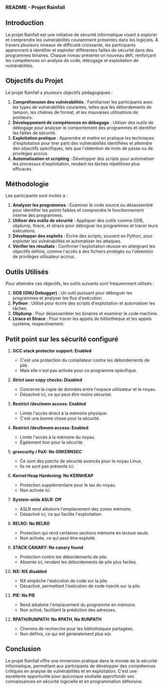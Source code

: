 ### README - Projet Rainfall

## Introduction

Le projet Rainfall est une initiative de sécurité informatique visant à explorer et comprendre les vulnérabilités couramment présentes dans les logiciels. À travers plusieurs niveaux de difficulté croissante, les participants apprennent à identifier et exploiter différentes failles de sécurité dans des programmes binaires. Chaque niveau présente un nouveau défi, renforçant les compétences en analyse de code, débogage et exploitation de vulnérabilités.

## Objectifs du Projet

Le projet Rainfall a plusieurs objectifs pédagogiques :

1. **Compréhension des vulnérabilités** : Familiariser les participants avec les types de vulnérabilités courantes, telles que les débordements de tampon, les chaînes de format, et les mauvaises utilisations de pointeurs.
2. **Développement de compétences en débogage** : Utiliser des outils de débogage pour analyser le comportement des programmes et identifier les failles de sécurité.
3. **Exploitation pratique** : Apprendre et mettre en pratique les techniques d'exploitation pour tirer parti des vulnérabilités identifiées et atteindre des objectifs spécifiques, tels que l'obtention de mots de passe ou de privilèges accrus.
4. **Automatisation et scripting** : Développer des scripts pour automatiser les processus d'exploitation, rendant les tâches répétitives plus efficaces.

## Méthodologie

Les participants sont invités à :

1. **Analyser les programmes** : Examiner le code source ou désassemblé pour identifier les points faibles et comprendre le fonctionnement interne des programmes.
2. **Utiliser des outils de sécurité** : Appliquer des outils comme GDB, objdump, ltrace, et strace pour déboguer les programmes et tracer leurs exécutions.
3. **Développer des exploits** : Écrire des scripts, souvent en Python, pour exploiter les vulnérabilités et automatiser les attaques.
4. **Vérifier les résultats** : Confirmer l'exploitation réussie en atteignant les objectifs définis, comme l'accès à des fichiers protégés ou l'obtention de privilèges utilisateur accrus.

## Outils Utilisés

Pour atteindre ces objectifs, les outils suivants sont fréquemment utilisés :

1. **GDB (GNU Debugger)** : Un outil puissant pour déboguer les programmes et analyser les flux d'exécution.
2. **Python** : Utilisé pour écrire des scripts d'exploitation et automatiser les tâches.
3. **Objdump** : Pour désassembler les binaires et examiner le code machine.
4. **Ltrace et Strace** : Pour tracer les appels de bibliothèque et les appels système, respectivement.

## Petit point sur les sécurité configuré 

1. **GCC stack protector support: Enabled**
   - C'est une protection du compilateur contre les débordements de pile.
   - Mais elle n'est pas activée pour ce programme spécifique.

2. **Strict user copy checks: Disabled**
   - Concerne la copie de données entre l'espace utilisateur et le noyau.
   - Désactivé ici, ce qui peut être moins sécurisé.

3. **Restrict /dev/mem access: Enabled**
   - Limite l'accès direct à la mémoire physique.
   - C'est une bonne chose pour la sécurité.

4. **Restrict /dev/kmem access: Enabled**
   - Limite l'accès à la mémoire du noyau.
   - Également bon pour la sécurité.

5. **grsecurity / PaX: No GRKERNSEC**
   - Ce sont des patchs de sécurité avancés pour le noyau Linux.
   - Ils ne sont pas présents ici.

6. **Kernel Heap Hardening: No KERNHEAP**
   - Protection supplémentaire pour le tas du noyau.
   - Non activée ici.

7. **System-wide ASLR: Off**
   - ASLR rend aléatoire l'emplacement des zones mémoire.
   - Désactivé ici, ce qui facilite l'exploitation.

8. **RELRO: No RELRO**
   - Protection qui rend certaines sections mémoire en lecture seule.
   - Non activée, ce qui peut être exploité.

9. **STACK CANARY: No canary found**
   - Protection contre les débordements de pile.
   - Absente ici, rendant les débordements de pile plus faciles.

10. **NX: NX disabled**
    - NX empêche l'exécution de code sur la pile.
    - Désactivé, permettant l'exécution de code injecté sur la pile.

11. **PIE: No PIE**
    - Rend aléatoire l'emplacement du programme en mémoire.
    - Non activé, facilitant la prédiction des adresses.

12. **RPATH/RUNPATH: No RPATH, No RUNPATH**
    - Chemins de recherche pour les bibliothèques partagées.
    - Non définis, ce qui est généralement plus sûr.

## Conclusion

Le projet Rainfall offre une immersion pratique dans le monde de la sécurité informatique, permettant aux participants de développer des compétences critiques en analyse de vulnérabilités et en exploitation. C'est une excellente opportunité pour quiconque souhaite approfondir ses connaissances en sécurité logicielle et en programmation défensive.